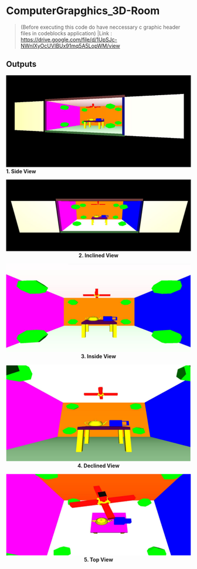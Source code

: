 # ComputerGrapghics_3D-Room
>(Before executing this code do have neccessary c graphic header files in codeblocks application) 
|Link : https://drive.google.com/file/d/1UpSJc-NWnIXyOcUVIBUx91mq5A5LopWM/view

## Outputs

>><p align="center">
  <img src="https://github.com/Prajwal-YP/imageCache/blob/main/cg1.png" alt="Main">
  <br>
  <b>1. Side View<b>
</p>
  
<p align="center">
  <img src="https://github.com/Prajwal-YP/imageCache/blob/main/cg2.png" alt="Main">
  <br>
  <b>2. Inclined View<b>
</p>
  
<p align="center">
  <img src="https://github.com/Prajwal-YP/imageCache/blob/main/cg3.png" alt="Main">
  <br>
  <b>3. Inside View<b>
</p>
  
<p align="center">
  <img src="https://github.com/Prajwal-YP/imageCache/blob/main/cg4.png" alt="Main">
  <br>
  <b>4. Declined View<b>
</p>
  
<p align="center">
  <img src="https://github.com/Prajwal-YP/imageCache/blob/main/cg5.png" alt="Main">
  <br>
  <b>5. Top View<b>
</p>
  
  
